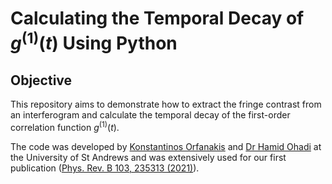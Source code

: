 # Calculating the Temporal Decay of *g*<sup>(1)</sup>(*t*) Using Python

## Objective

This repository aims to demonstrate how to extract the fringe contrast from an interferogram and calculate the temporal decay of the first-order correlation function *g*<sup>(1)</sup>(*t*).

The code was developed by [Konstantinos Orfanakis](https://scholar.google.com/citations?user=U5drfBUAAAAJ&hl=en) and [Dr Hamid Ohadi](https://scholar.google.com/citations?user=x6E7md4AAAAJ&hl=en) at the University of St Andrews and was extensively used for our first publication ([Phys. Rev. B 103, 235313 (2021)](https://journals.aps.org/prb/abstract/10.1103/PhysRevB.103.235313)).
